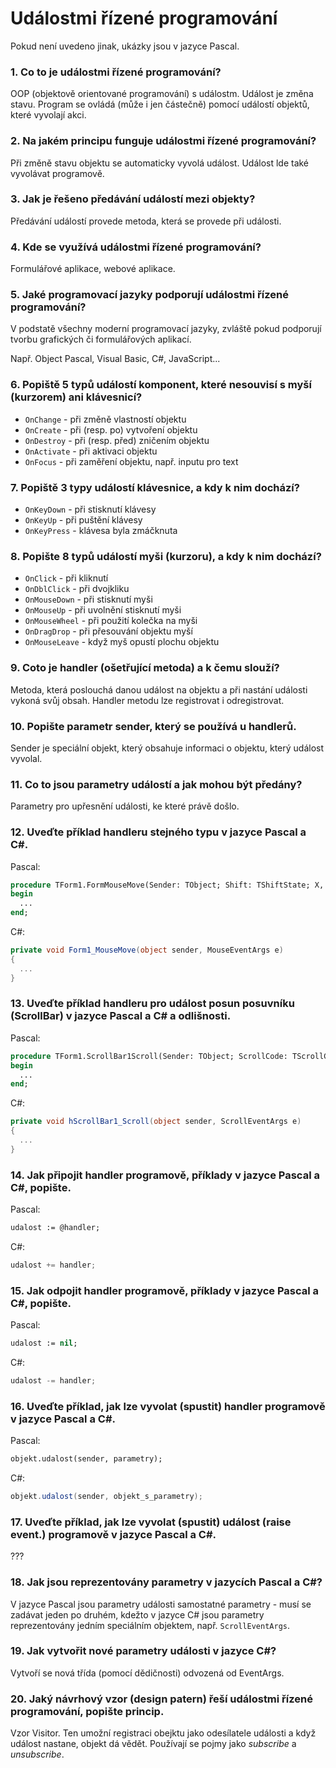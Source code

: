 # Událostmi řízené programování

Pokud není uvedeno jinak, ukázky jsou v jazyce Pascal.

### 1. Co to je událostmi řízené programování?

OOP (objektově orientované programování) s událostm. Událost je změna stavu. Program se ovládá (může i jen částečně) pomocí událostí objektů, které vyvolají akci.

### 2. Na jakém principu funguje událostmi řízené programování?

Při změně stavu objektu se automaticky vyvolá událost. Událost lde také vyvolávat programově.

### 3. Jak je řešeno předávání událostí mezi objekty?

Předávání událostí provede metoda, která se provede při události.

### 4. Kde se využívá událostmi řízené programování?

Formulářové aplikace, webové aplikace.

### 5. Jaké programovací jazyky podporují událostmi řízené programování?

V podstatě všechny moderní programovací jazyky, zvláště pokud podporují tvorbu grafických či formulářových aplikací.

Např. Object Pascal, Visual Basic, C#, JavaScript...

### 6. Popiště 5 typů událostí komponent, které nesouvisí s myší (kurzorem) ani klávesnicí?

- `OnChange` - při změně vlastností objektu
- `OnCreate` - při (resp. po) vytvoření objektu
- `OnDestroy` - při (resp. před) zničením objektu
- `OnActivate` - při aktivaci objektu
- `OnFocus` - při zaměření objektu, např. inputu pro text

### 7. Popiště 3 typy událostí klávesnice, a kdy k nim dochází?

- `OnKeyDown` - při stisknutí klávesy
- `OnKeyUp` - při puštění klávesy
- `OnKeyPress` - klávesa byla zmáčknuta

### 8. Popište 8 typů událostí myši (kurzoru), a kdy k nim dochází?

- `OnClick` - při kliknutí
- `OnDblClick` - při dvojkliku
- `OnMouseDown` - při stisknutí myši
- `OnMouseUp` - při uvolnění stisknutí myši
- `OnMouseWheel` - při použití kolečka na myši
- `OnDragDrop` - při přesouvání objektu myší
- `OnMouseLeave` - když myš opustí plochu objektu

### 9. Coto je **handler** (ošetřující metoda) a k čemu slouží?

Metoda, která poslouchá danou událost na objektu a při nastání události vykoná svůj obsah. Handler metodu lze registrovat i odregistrovat.

### 10. Popište parametr **sender**, který se používá u handlerů.

Sender je speciální objekt, který obsahuje informaci o objektu, který událost vyvolal.

### 11. Co to jsou parametry událostí a jak mohou být předány?

Parametry pro upřesnění události, ke které právě došlo.

### 12. Uveďte příklad handleru stejného typu v jazyce Pascal a C#.

Pascal:
```pascal
procedure TForm1.FormMouseMove(Sender: TObject; Shift: TShiftState; X, Y: Integer);
begin
  ...
end;
```

C#:
```csharp
private void Form1_MouseMove(object sender, MouseEventArgs e) 
{
  ...
}
```

### 13. Uveďte příklad handleru pro událost posun posuvníku (ScrollBar) v jazyce Pascal a C# a odlišnosti.

Pascal:
```pascal
procedure TForm1.ScrollBar1Scroll(Sender: TObject; ScrollCode: TScrollCode; var ScrollPos: Integer);
begin
  ...
end;
```

C#:
```csharp
private void hScrollBar1_Scroll(object sender, ScrollEventArgs e) 
{
  ...
}
```

### 14. Jak připojit handler programově, příklady v jazyce Pascal a C#, popište.

Pascal:
```pascal
udalost := @handler;
```

C#:
```csharp
udalost += handler;
```

### 15. Jak odpojit handler programově, příklady v jazyce Pascal a C#, popište.

Pascal:
```pascal
udalost := nil;
```

C#:
```csharp
udalost -= handler;
```

### 16. Uveďte příklad, jak lze vyvolat (spustit) handler programově v jazyce Pascal a C#.

Pascal:
```pascal
objekt.udalost(sender, parametry);
```

C#:
```csharp
objekt.udalost(sender, objekt_s_parametry);
```

### 17. Uveďte příklad, jak lze vyvolat (spustit) událost (raise event.) programově v jazyce Pascal a C#.

???

### 18. Jak jsou reprezentovány parametry v jazycích Pascal a C#?

V jazyce Pascal jsou parametry události samostatné parametry - musí se zadávat jeden po druhém, kdežto v jazyce C# jsou parametry reprezentovány jedním speciálním objektem, např. `ScrollEventArgs`.

### 19. Jak vytvořit nové parametry události v jazyce C#?

Vytvoří se nová třída (pomocí dědičnosti) odvozená od EventArgs.

### 20. Jaký návrhový vzor (design patern) řeší událostmi řízené programování, popište princip.

Vzor Visitor. Ten umožní registraci obejktu jako odesílatele události a když událost nastane, objekt dá vědět. Používají se pojmy jako *subscribe* a *unsubscribe*.

